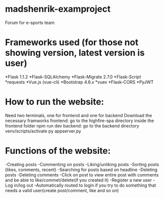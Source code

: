 # madshenrik-examproject
Forum for e-sports team

# Frameworks used (for those not showing version, latest version is user)
*Flask 1.1.2
*Flask-SQLAlchemy 
*Flask-Migrate 2.7.0
*Flask-Script 
*requests
*Vue.js (vue-cli)
*Bootstrap 4.6.x
*vuex
*Flask-CORS
*PyJWT

# How to run the website:
Need two terminals, one for frontend and one for backend
Download the necessary framworks
frontend:
  go to the highfire-spa directory inside the frontend folder
  npm run dev
backend:
  go to the backend directory
  venv/scripts/activate
  py appserver.py

# Functions of the website:
-Creating posts
-Commenting on posts
-Liking/unliking posts
-Sorting posts (likes, comments, recent)
-Searching for posts based on headline
-Deleting posts
-Deleting comments
-Click on post to view entire post with comments and be able to like/commet/delete(if you created it)
-Register a new user
-Log in/log out
-Automatically routed to login if you try to do something that needs a valid user(create post/comment, like and so on)
